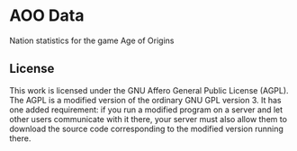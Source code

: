 # AOO Data

Nation statistics for the game Age of Origins

## License 

This work is licensed under the GNU Affero General Public License (AGPL). The AGPL is a modified version of the ordinary GNU GPL version 3. It has one added requirement: if you run a modified program on a server and let other users communicate with it there, your server must also allow them to download the source code corresponding to the modified version running there.
